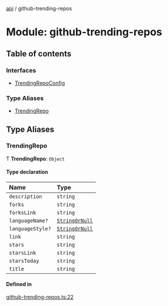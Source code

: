 [api](../README.md) / github-trending-repos

# Module: github-trending-repos

## Table of contents

### Interfaces

- [TrendingRepoConfig](../interfaces/github_trending_repos.TrendingRepoConfig.md)

### Type Aliases

- [TrendingRepo](github_trending_repos.md#trendingrepo)

## Type Aliases

### TrendingRepo

Ƭ **TrendingRepo**: `Object`

#### Type declaration

| Name | Type |
| :------ | :------ |
| `description` | `string` |
| `forks` | `string` |
| `forksLink` | `string` |
| `languageName?` | [`StringOrNull`](lib_helpers.md#stringornull) |
| `languageStyle?` | [`StringOrNull`](lib_helpers.md#stringornull) |
| `link` | `string` |
| `stars` | `string` |
| `starsLink` | `string` |
| `starsToday` | `string` |
| `title` | `string` |

#### Defined in

[github-trending-repos.ts:22](https://github.com/mikesprague/api/blob/bb808e1/src/github-trending-repos.ts#L22)
